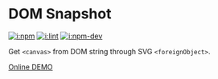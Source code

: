 # DOM Snapshot

[![i:npm]][l:npm]
[![i:lint]][l:lint]
[![i:npm-dev]][l:npm]

Get `<canvas>` from DOM string through SVG `<foreignObject>`.

[Online DEMO][l:demo]

[i:npm]: https://img.shields.io/npm/v/dom-snapshot.svg?colorB=blue
[i:npm-dev]: https://img.shields.io/npm/v/dom-snapshot/dev.svg
[l:npm]: https://www.npmjs.com/package/dom-snapshot
[i:lint]: https://img.shields.io/badge/code_style-standard-brightgreen.svg
[l:lint]: https://standardjs.com
[l:demo]: https://mockingbot.github.io/dom-snapshot
